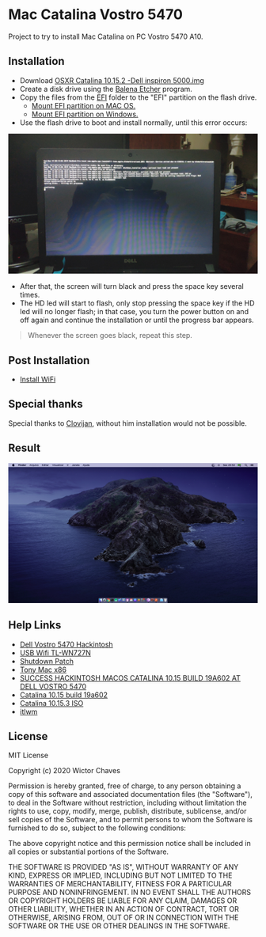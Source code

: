 # Mac Catalina Vostro 5470

Project to try to install Mac Catalina on PC Vostro 5470 A10.
 
## Installation

 - Download [OSXR Catalina 10.15.2 -Dell inspiron 5000.img](https://drive.google.com/file/d/1I5kl-S4vGMquJkCGrjjJytQlLaLyDBOR/view)
 - Create a disk drive using the [Balena Etcher](https://www.balena.io/etcher/) program.
 - Copy the files from the [EFI](/EFI) folder to the "EFI" partition on the flash drive.
     - [Mount EFI partition on MAC OS.](mount-efi-mac.md)
     - [Mount EFI partition on Windows.](mount-efi-windows.md)
 - Use the flash drive to boot and install normally, until this error occurs:
 
![](docs/image/IMG_20200519_001433.jpg)

 - After that, the screen will turn black and press the space key several times.
 - The HD led will start to flash, only stop pressing the space key if the HD led will no longer flash; in that case, you turn the power button on and off again and continue the installation or until the progress bar appears.
 
 > Whenever the screen goes black, repeat this step.
 
## Post Installation

 - [Install WiFi](docs/install_itlwm.md)
 
## Special thanks
 
Special thanks to [Clovijan](https://github.com/Clovijan), without him installation would not be possible.

## Result

![](docs/image/screenshot.png)
 
## Help Links
 
  - [Dell Vostro 5470 Hackintosh](https://github.com/coisadepro/Vostro-5470-Hackintosh)
  - [USB Wifi TL-WN727N](https://github.com/coisadepro/TL-WN727N-macOS)
  - [Shutdown Patch](https://github.com/coisadepro/5470-shutdown-patch)
  - [Tony Mac x86](https://www.tonymacx86.com/threads/vostro-5470.273654/)
  - [SUCCESS HACKINTOSH MACOS CATALINA 10.15 BUILD 19A602 AT DELL VOSTRO 5470](https://www.installhackintosh.com/installed-hackintosh-system/307-success-hackintosh-macos-catalina-10-15-build-19a602-at-dell-vostro-5470)
  - [Catalina 10.15 build 19a602](https://drive.google.com/drive/folders/1Vsm7wk5BxvKSiDb1W6YBwSVCTh75jlvK)
  - [Catalina 10.15.3 ISO](http://www.mediafire.com/file/470x2ktvxc9bxdx/Catalina_10.15.3_ISO_File_By_intoguide.com.iso/file)
  - [itlwm](https://github.com/zxystd/itlwm)
  
## License
 
MIT License

Copyright (c) 2020 Wictor Chaves

Permission is hereby granted, free of charge, to any person obtaining a copy
of this software and associated documentation files (the "Software"), to deal
in the Software without restriction, including without limitation the rights
to use, copy, modify, merge, publish, distribute, sublicense, and/or sell
copies of the Software, and to permit persons to whom the Software is
furnished to do so, subject to the following conditions:

The above copyright notice and this permission notice shall be included in all
copies or substantial portions of the Software.

THE SOFTWARE IS PROVIDED "AS IS", WITHOUT WARRANTY OF ANY KIND, EXPRESS OR
IMPLIED, INCLUDING BUT NOT LIMITED TO THE WARRANTIES OF MERCHANTABILITY,
FITNESS FOR A PARTICULAR PURPOSE AND NONINFRINGEMENT. IN NO EVENT SHALL THE
AUTHORS OR COPYRIGHT HOLDERS BE LIABLE FOR ANY CLAIM, DAMAGES OR OTHER
LIABILITY, WHETHER IN AN ACTION OF CONTRACT, TORT OR OTHERWISE, ARISING FROM,
OUT OF OR IN CONNECTION WITH THE SOFTWARE OR THE USE OR OTHER DEALINGS IN THE
SOFTWARE.
